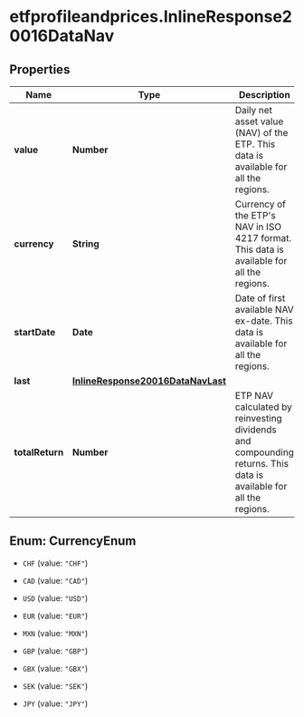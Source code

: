 # etfprofileandprices.InlineResponse20016DataNav

## Properties

Name | Type | Description | Notes
------------ | ------------- | ------------- | -------------
**value** | **Number** | Daily net asset value (NAV) of the ETP. This data is available for all the regions. | [optional] 
**currency** | **String** | Currency of the ETP&#39;s NAV in ISO 4217 format. This data is available for all the regions. | [optional] 
**startDate** | **Date** | Date of first available NAV ex-date. This data is available for all the regions. | [optional] 
**last** | [**InlineResponse20016DataNavLast**](InlineResponse20016DataNavLast.md) |  | [optional] 
**totalReturn** | **Number** | ETP NAV calculated by reinvesting dividends and compounding returns. This data is available for all the regions. | [optional] 



## Enum: CurrencyEnum


* `CHF` (value: `"CHF"`)

* `CAD` (value: `"CAD"`)

* `USD` (value: `"USD"`)

* `EUR` (value: `"EUR"`)

* `MXN` (value: `"MXN"`)

* `GBP` (value: `"GBP"`)

* `GBX` (value: `"GBX"`)

* `SEK` (value: `"SEK"`)

* `JPY` (value: `"JPY"`)




